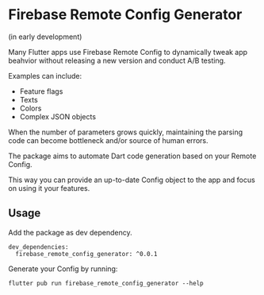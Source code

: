 # Firebase Remote Config Generator
(in early development)


Many Flutter apps use Firebase Remote Config to dynamically tweak app beahvior 
without releasing a new version and conduct A/B testing.

Examples can include:
* Feature flags
* Texts
* Colors
* Complex JSON objects

When the number of parameters grows quickly, maintaining the parsing code can become bottleneck and/or source of human errors. 

The package aims to automate Dart code generation based on your Remote Config.

This way you can provide an up-to-date Config object to the app and focus on using it your features.


## Usage

Add the package as dev dependency.

```
dev_dependencies:
  firebase_remote_config_generator: ^0.0.1
```

Generate your Config by running:

```flutter pub run firebase_remote_config_generator --help```


